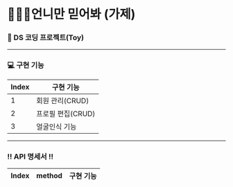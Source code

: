 # 👱🏻‍♀️언니만 믿어봐 (가제)
### 🐻 DS 코딩 프로젝트(Toy)
-----
### 💻 구현 기능
| Index | 구현 기능 |
| --- | --- | 
| 1 | 회원 관리(CRUD) | 
| 2 | 프로필 편집(CRUD)| 
| 3 | 얼굴인식 기능 | 
----
### ‼️ API 명세서 ‼️
| Index | method | 구현 기능 |
| --- | --- | --- |
